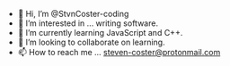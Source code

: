 - 👋 Hi, I’m @StvnCoster-coding
- 👀 I’m interested in ... writing software.
- 🌱 I’m currently learning JavaScript and C++.
- 💞️ I’m looking to collaborate on learning.
- 📫 How to reach me ... steven-coster@protonmail.com

<!---
StvnCoster-coding/StvnCoster-coding is a ✨ special ✨ repository because its `README.md` (this file) appears on your GitHub profile.
You can click the Preview link to take a look at your changes.
--->
